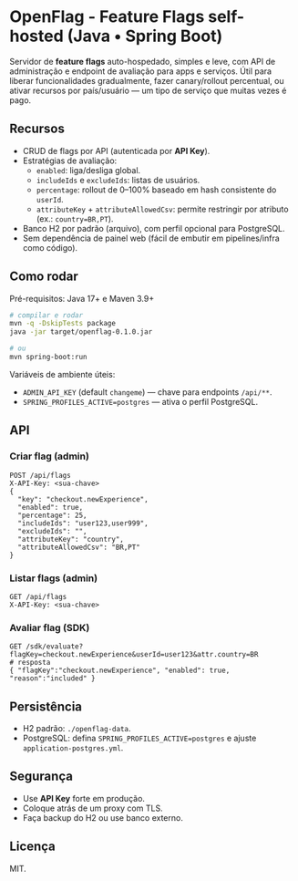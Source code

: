 
# OpenFlag - Feature Flags self-hosted (Java • Spring Boot)

Servidor de **feature flags** auto-hospedado, simples e leve, com API de administração e endpoint de avaliação para apps e serviços. Útil para liberar funcionalidades gradualmente, fazer canary/rollout percentual, ou ativar recursos por país/usuário — um tipo de serviço que muitas vezes é pago.

## Recursos
- CRUD de flags por API (autenticada por **API Key**).
- Estratégias de avaliação:
  - `enabled`: liga/desliga global.
  - `includeIds` e `excludeIds`: listas de usuários.
  - `percentage`: rollout de 0–100% baseado em hash consistente do `userId`.
  - `attributeKey` + `attributeAllowedCsv`: permite restringir por atributo (ex.: `country=BR,PT`).
- Banco H2 por padrão (arquivo), com perfil opcional para PostgreSQL.
- Sem dependência de painel web (fácil de embutir em pipelines/infra como código).

## Como rodar
Pré-requisitos: Java 17+ e Maven 3.9+

```bash
# compilar e rodar
mvn -q -DskipTests package
java -jar target/openflag-0.1.0.jar

# ou
mvn spring-boot:run
```

Variáveis de ambiente úteis:
- `ADMIN_API_KEY` (default `changeme`) — chave para endpoints `/api/**`.
- `SPRING_PROFILES_ACTIVE=postgres` — ativa o perfil PostgreSQL.

## API
### Criar flag (admin)
```
POST /api/flags
X-API-Key: <sua-chave>
{
  "key": "checkout.newExperience",
  "enabled": true,
  "percentage": 25,
  "includeIds": "user123,user999",
  "excludeIds": "",
  "attributeKey": "country",
  "attributeAllowedCsv": "BR,PT"
}
```

### Listar flags (admin)
```
GET /api/flags
X-API-Key: <sua-chave>
```

### Avaliar flag (SDK)
```
GET /sdk/evaluate?flagKey=checkout.newExperience&userId=user123&attr.country=BR
# resposta
{ "flagKey":"checkout.newExperience", "enabled": true, "reason":"included" }
```

## Persistência
- H2 padrão: `./openflag-data`.
- PostgreSQL: defina `SPRING_PROFILES_ACTIVE=postgres` e ajuste `application-postgres.yml`.

## Segurança
- Use **API Key** forte em produção.
- Coloque atrás de um proxy com TLS.
- Faça backup do H2 ou use banco externo.

## Licença
MIT.
